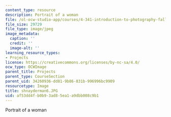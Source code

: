 ```yaml
---
content_type: resource
description: Portrait of a woman
file: /ol-ocw-studio-app/courses/4-341-introduction-to-photography-fall-2002/af53dd4fb0b93ad85ea1a9dbb008c9b1_shnayderman6.JPG
file_size: 29729
file_type: image/jpeg
image_metadata:
  caption: ''
  credit: ''
  image-alt: ''
learning_resource_types:
- Projects
license: https://creativecommons.org/licenses/by-nc-sa/4.0/
ocw_type: OCWImage
parent_title: Projects
parent_type: CourseSection
parent_uid: 34260936-dd81-9b86-831b-996996bc9909
resourcetype: Image
title: shnayderman6.JPG
uid: af53dd4f-b0b9-3ad8-5ea1-a9dbb008c9b1
---
```

Portrait of a woman